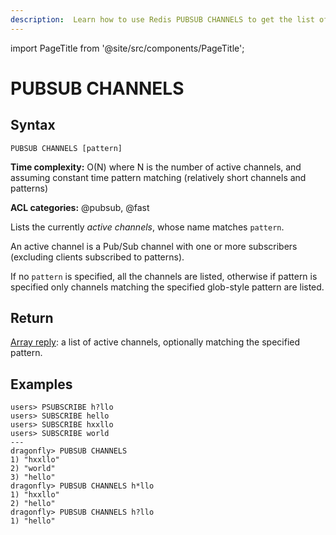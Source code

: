 ```yaml
---
description:  Learn how to use Redis PUBSUB CHANNELS to get the list of active channels in a Pub/Sub system, seamless for data monitoring.
---
```

import PageTitle from '@site/src/components/PageTitle';

# PUBSUB CHANNELS

<PageTitle title="Redis PUBSUB CHANNELS Command (Documentation) | Dragonfly" />

## Syntax

    PUBSUB CHANNELS [pattern]

**Time complexity:** O(N) where N is the number of active channels, and assuming constant time pattern matching (relatively short channels and patterns)

**ACL categories:** @pubsub, @fast

Lists the currently *active channels*, whose name matches `pattern`.

An active channel is a Pub/Sub channel with one or more subscribers (excluding clients subscribed to patterns).

If no `pattern` is specified, all the channels are listed, otherwise if pattern is specified only channels matching the specified glob-style pattern are listed.

## Return

[Array reply](https://redis.io/docs/reference/protocol-spec/#arrays): a list of active channels, optionally matching the specified pattern.

## Examples

```shell
users> PSUBSCRIBE h?llo
users> SUBSCRIBE hello
users> SUBSCRIBE hxxllo
users> SUBSCRIBE world
---
dragonfly> PUBSUB CHANNELS
1) "hxxllo"
2) "world"
3) "hello"
dragonfly> PUBSUB CHANNELS h*llo
1) "hxxllo"
2) "hello"
dragonfly> PUBSUB CHANNELS h?llo
1) "hello"
```

